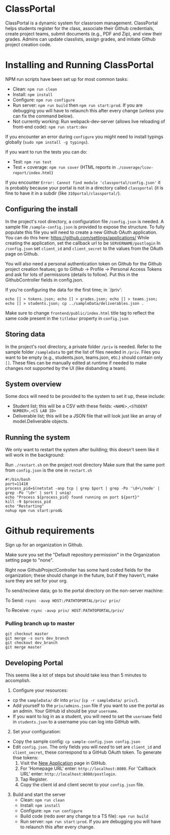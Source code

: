 # ClassPortal

ClassPortal is a dynamic system for classroom management. ClassPortal helps students register for the class, associate their Github credentials, create project teams, submit documents (e.g., PDF and Zip), and view their grades. Admins can update classlists, assign grades, and initiate Github project creation code.

# Installing and Running ClassPortal

NPM run scripts have been set up for most common tasks:

* Clean: `npm run clean`
* Install: `npm install`
* Configure: `npm run configure`
* Run server: `npm run build` then `npm run start:prod`. If you are debugging you will have to relaunch this after every change (unless you can fix the command below).
* Not currently working: Run webpack-dev-server (allows live reloading of front-end code): `npm run start:dev`

If you encounter an error during `configure` you might need to install typings globally (`sudo npm install -g typings`).

If you want to run the tests you can do:

* Test: `npm run test`
* Test + coverage: `npm run cover` (HTML reports in `./coverage/lcov-report/index.html`)

If you encounter ```Error: Cannot find module 'classportal/config.json'``` it is probably because your portal is not in a directory called ```classportal``` (it is fine to have it in a subdir (like ```310portal/classportal/```).

## Configuring the install
In the project's root directory, a configuration file `/config.json` is needed. A sample file `/sample-config.json` is provided to expose the structure. To fully populate this file you will need to create a new Github OAuth application. You can do this here: https://github.com/settings/applications/ While creating the application, set the callback url to be  ```SERVERNAME/postlogin``` In ```/config.json``` set ```client_id``` and ```client_secret``` to the values from the OAuth page on Github.

You will also need a personal authentication token on Github for the Github project creation featues; go to Github -> Profile -> Personal Access Tokens and ask for lots of permissions (details to follow). Put this in the GithubController fields in config.json.

If you're configuring the data for the first time; in `/priv':

```
echo [] > tokens.json; echo [] > grades.json; echo [] > teams.json; echo [] > students.json; cp ../sampleData/deliverables.json .
```

Make sure to change `frontend/public/index.html` title tag to reflect the same code present in the `titlebar` property in `config.json` 

## Storing data

In the project's root directory, a private folder `/priv` is needed. Refer to the sample folder `/sampleData` to get the list of files needed in `/priv`. Files you want to be empty (e.g., students.json, teams.json, etc.) should contain only `[]`. These files can be manually edited at runtime if needed to make changes not supported by the UI (like disbanding a team).

## System overview

Some docs will need to be provided to the system to set it up, these include:

* Student list; this will be a CSV with these fields: ```<NAME>,<STUDENT NUMBER>,<CS LAB ID>```
* Deliverable list; this will be a JSON file that will look just like an array of model.Deliverable objects.

## Running the system

We only want to restart the system after building; this doesn't seem like it will work in the background:

Run ```./restart.sh``` on the project root directory
Make sure that the same port from `config.json` is the one in `restart.sh`

```
#!/bin/bash
port=11410
process_pid=$(netstat -anp tcp | grep $port | grep -Po '\d+\/node' | grep -Po '\d+' | sort | uniq)
echo "Process ${process_pid} found running on port ${port}"
kill -9 $process_pid
echo "Restarting"
nohup npm run start:prod&
```


# Github requirements

Sign up for an organization in Github.

Make sure you set the "Default repository permission" in the Organization setting page to "none".

Right now GithubProjectController has some hard coded fields for the organization; these should change in the future, but if they haven't, make sure they are set for your org.


To send/recieve data; go to the portal directory on the non-server machine:

To Send:
```rsync -auvp HOST:/PATHTOPORTAL/priv/ priv/```

To Receive:
```rsync -auvp priv/ HOST:PATHTOPORTAL/priv/```

### Pulling branch up to master

```
git checkout master
git merge -s ours dev_branch
git checkout dev_branch
git merge master
```

## Developing Portal

This seems like a lot of steps but should take less than 5 minutes to accomplish.

1. Configure your resources:
  * cp the `sampleData/` dir into `priv/` (`cp -r sampleData/ priv/`).
  * Add yourself to the `priv/admins.json` file if you want to use the portal as an admin. Your GitHub id should be your `username`.
  * If you want to log in as a student, you will need to set the `username` field in `students.json` to a username you can log into GitHub with.

2. Set your configuration:
  * Copy the sample config: `cp sample-config.json config.json`
  * Edit `config.json`. The only fields you will _need_ to set are `client_id` and `client_secret`, these correspond to a GitHub OAuth token. To generate thse tokens:
     1. Visit the [New Application](https://github.com/settings/applications/new) page in GitHub. 
     1. For 'Homepage URL' enter: `http://localhost:8080`. For 'Callback URL' enter: `http://localhost:8080/postlogin`.
     1. Tap Register.
     1. Copy the client id and client secret to your `config.json` file.     

3. Build and start the server
    * Clean: `npm run clean`
    * Install: `npm install`
    * Configure: `npm run configure`
    * Build code (redo aver any change to a TS file): `npm run build` 
    * Run server: `npm run start:prod`. If you are debugging you will have to relaunch this after every change.
